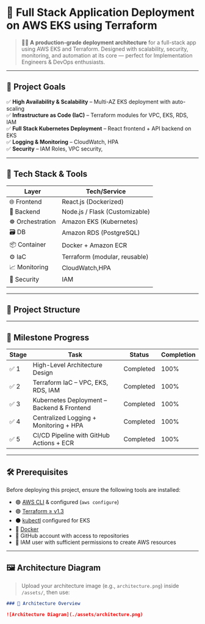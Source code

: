 # 🚀 Full Stack Application Deployment on AWS EKS using Terraform

> 👨‍💻 **A production-grade deployment architecture** for a full-stack app using AWS EKS and Terraform. Designed with scalability, security, monitoring, and automation at its core — perfect for Implementation Engineers & DevOps enthusiasts.

---

## 📌 Project Goals

✅ **High Availability & Scalability** – Multi-AZ EKS deployment with auto-scaling  
✅ **Infrastructure as Code (IaC)** – Terraform modules for VPC, EKS, RDS, IAM  
✅ **Full Stack Kubernetes Deployment** – React frontend + API backend on EKS  
✅ **Logging & Monitoring** – CloudWatch, HPA   
✅ **Security** – IAM Roles, VPC security, 

---

## 🧱 Tech Stack & Tools

| Layer         | Tech/Service                            |
|---------------|-----------------------------------------|
| 🌐 Frontend   | React.js (Dockerized)                   |
| 🧠 Backend    | Node.js / Flask (Customizable)          |
| ☸️ Orchestration | Amazon EKS (Kubernetes)                 |
| 🗃️ DB          | Amazon RDS (PostgreSQL)                |
| 📦 Container   | Docker + Amazon ECR                    |
| ⚙️ IaC         | Terraform (modular, reusable)          |
| 📈 Monitoring  | CloudWatch,HPA             |
| 🔐 Security    | IAM              |
                         |

---

## 📁 Project Structure


---

## 🎯 Milestone Progress

| Stage | Task                                          | Status      | Completion |
|-------|-----------------------------------------------|-------------|------------|
| ✅ 1   | High-Level Architecture Design                | Completed   | 100%       |
| ✅ 2   | Terraform IaC – VPC, EKS, RDS, IAM            | Completed   | 100%       |
| ✅ 3   | Kubernetes Deployment – Backend & Frontend    | Completed   | 100%       |
| ✅ 4   | Centralized Logging + Monitoring + HPA        | Completed   | 100%       |
| ✅ 5   | CI/CD Pipeline with GitHub Actions + ECR      | Completed   | 100%       |

---

## 🛠️ Prerequisites

Before deploying this project, ensure the following tools are installed:

- 🟢 [AWS CLI](https://docs.aws.amazon.com/cli/latest/userguide/install-cliv2.html) & configured (`aws configure`)
- 🟣 [Terraform ≥ v1.3](https://developer.hashicorp.com/terraform/downloads)
- ⚫ [kubectl](https://kubernetes.io/docs/tasks/tools/) configured for EKS
- 🐳 [Docker](https://www.docker.com/products/docker-desktop)
- 🔵 GitHub account with access to repositories
- 🔐 IAM user with sufficient permissions to create AWS resources

---

## 🖼️ Architecture Diagram

> Upload your architecture image (e.g., `architecture.png`) inside `/assets/`, then use:

```markdown
### 📌 Architecture Overview

![Architecture Diagram](./assets/architecture.png)


